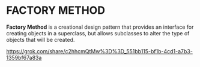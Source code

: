 # FACTORY METHOD
**Factory Method** is a creational design pattern that provides an interface for creating objects in a superclass, but allows subclasses to alter the type of objects that will be created.

https://grok.com/share/c2hhcmQtMw%3D%3D_551bb115-bf1b-4cd1-a7b3-1359bf67a83a
